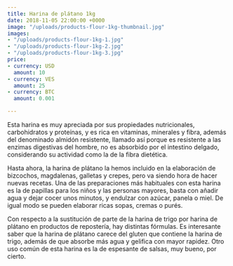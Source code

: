 ```yaml
---
title: Harina de plátano 1kg
date: 2018-11-05 22:00:00 +0000
image: "/uploads/products-flour-1kg-thumbnail.jpg"
images:
- "/uploads/products-flour-1kg-1.jpg"
- "/uploads/products-flour-1kg-2.jpg"
- "/uploads/products-flour-1kg-3.jpg"
price:
- currency: USD
  amount: 10
- currency: VES
  amount: 25
- currency: BTC
  amount: 0.001

---
```

Esta harina es muy apreciada por sus propiedades nutricionales, carbohidratos y proteínas, y es rica en vitaminas, minerales y fibra, además del denominado almidón resistente, llamado así porque es resistente a las enzimas digestivas del hombre, no es absorbido por el intestino delgado, considerando su actividad como la de la fibra dietética.

Hasta ahora, la harina de plátano la hemos incluido en la elaboración de bizcochos, magdalenas, galletas y crepes, pero va siendo hora de hacer nuevas recetas. Una de las preparaciones más habituales con esta harina es la de papillas para los niños y las personas mayores, basta con añadir agua y dejar cocer unos minutos, y endulzar con azúcar, panela o miel. De igual modo se pueden elaborar ricas sopas, cremas o purés.

Con respecto a la sustitución de parte de la harina de trigo por harina de plátano en productos de repostería, hay distintas fórmulas. Es interesante saber que la harina de plátano carece del gluten que contiene la harina de trigo, además de que absorbe más agua y gelifica con mayor rapidez. Otro uso común de esta harina es la de espesante de salsas, muy bueno, por cierto.
